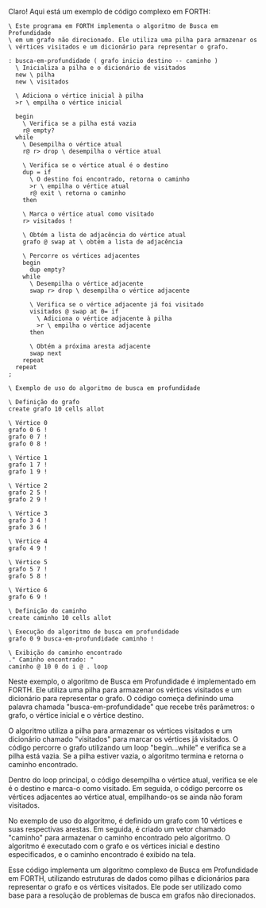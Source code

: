 Claro! Aqui está um exemplo de código complexo em FORTH:

```forth
\ Este programa em FORTH implementa o algoritmo de Busca em Profundidade
\ em um grafo não direcionado. Ele utiliza uma pilha para armazenar os
\ vértices visitados e um dicionário para representar o grafo.

: busca-em-profundidade ( grafo inicio destino -- caminho )
  \ Inicializa a pilha e o dicionário de visitados
  new \ pilha
  new \ visitados

  \ Adiciona o vértice inicial à pilha
  >r \ empilha o vértice inicial

  begin
    \ Verifica se a pilha está vazia
    r@ empty?
  while
    \ Desempilha o vértice atual
    r@ r> drop \ desempilha o vértice atual

    \ Verifica se o vértice atual é o destino
    dup = if
      \ O destino foi encontrado, retorna o caminho
      >r \ empilha o vértice atual
      r@ exit \ retorna o caminho
    then

    \ Marca o vértice atual como visitado
    r> visitados !

    \ Obtém a lista de adjacência do vértice atual
    grafo @ swap at \ obtém a lista de adjacência

    \ Percorre os vértices adjacentes
    begin
      dup empty?
    while
      \ Desempilha o vértice adjacente
      swap r> drop \ desempilha o vértice adjacente

      \ Verifica se o vértice adjacente já foi visitado
      visitados @ swap at 0= if
        \ Adiciona o vértice adjacente à pilha
        >r \ empilha o vértice adjacente
      then

      \ Obtém a próxima aresta adjacente
      swap next
    repeat
  repeat
;

\ Exemplo de uso do algoritmo de busca em profundidade

\ Definição do grafo
create grafo 10 cells allot

\ Vértice 0
grafo 0 6 !
grafo 0 7 !
grafo 0 8 !

\ Vértice 1
grafo 1 7 !
grafo 1 9 !

\ Vértice 2
grafo 2 5 !
grafo 2 9 !

\ Vértice 3
grafo 3 4 !
grafo 3 6 !

\ Vértice 4
grafo 4 9 !

\ Vértice 5
grafo 5 7 !
grafo 5 8 !

\ Vértice 6
grafo 6 9 !

\ Definição do caminho
create caminho 10 cells allot

\ Execução do algoritmo de busca em profundidade
grafo 0 9 busca-em-profundidade caminho !

\ Exibição do caminho encontrado
." Caminho encontrado: "
caminho @ 10 0 do i @ . loop
```

Neste exemplo, o algoritmo de Busca em Profundidade é implementado em FORTH. Ele utiliza uma pilha para armazenar os vértices visitados e um dicionário para representar o grafo. O código começa definindo uma palavra chamada "busca-em-profundidade" que recebe três parâmetros: o grafo, o vértice inicial e o vértice destino.

O algoritmo utiliza a pilha para armazenar os vértices visitados e um dicionário chamado "visitados" para marcar os vértices já visitados. O código percorre o grafo utilizando um loop "begin...while" e verifica se a pilha está vazia. Se a pilha estiver vazia, o algoritmo termina e retorna o caminho encontrado.

Dentro do loop principal, o código desempilha o vértice atual, verifica se ele é o destino e marca-o como visitado. Em seguida, o código percorre os vértices adjacentes ao vértice atual, empilhando-os se ainda não foram visitados.

No exemplo de uso do algoritmo, é definido um grafo com 10 vértices e suas respectivas arestas. Em seguida, é criado um vetor chamado "caminho" para armazenar o caminho encontrado pelo algoritmo. O algoritmo é executado com o grafo e os vértices inicial e destino especificados, e o caminho encontrado é exibido na tela.

Esse código implementa um algoritmo complexo de Busca em Profundidade em FORTH, utilizando estruturas de dados como pilhas e dicionários para representar o grafo e os vértices visitados. Ele pode ser utilizado como base para a resolução de problemas de busca em grafos não direcionados.